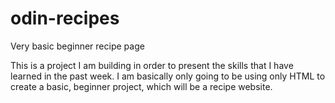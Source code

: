 # odin-recipes
Very basic beginner recipe page

This is a project I am building in order to present the skills that I have learned in the past week. I am basically only going to be using only HTML to create a basic, beginner project, which will be a recipe website.